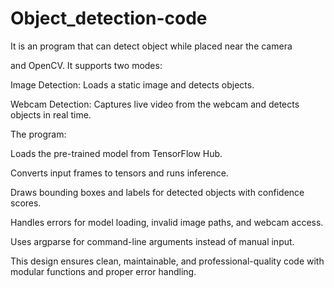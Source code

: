 # Object_detection-code
It is an program that can detect object while placed near the camera


and OpenCV. It supports two modes:

Image Detection: Loads a static image and detects objects.

Webcam Detection: Captures live video from the webcam and detects objects in real time.

The program:

Loads the pre-trained model from TensorFlow Hub.

Converts input frames to tensors and runs inference.

Draws bounding boxes and labels for detected objects with confidence scores.

Handles errors for model loading, invalid image paths, and webcam access.

Uses argparse for command-line arguments instead of manual input.

This design ensures clean, maintainable, and professional-quality code with modular functions and proper error handling.
